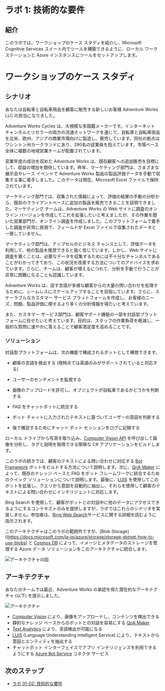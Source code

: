 ﻿---
lab:
    title: 'ラボ 1: 技術的な要件'
    module: 'モジュール 1: Azure Cognitive Services の概要'
---

# ラボ 1: 技術的な要件

## 紹介

このラボでは、ワークショップのケース スタディを紹介し、Microsoft Cognitive Services スイート内でツールを構築できるように、ローカル ワークステーションと Azure インスタンスにツールをセットアップします。

# ワークショップのケース スタディ

## シナリオ

あなたは自転車と自転車用品を顧客に販売する新しいお客様 Adventure Works LLC の担当になりました。

Adventure Works Cycles は、大規模な多国籍メーカーです。インターネット チャンネルとリセラーの両方の流通ネットワークを通じて、自転車と自転車部品を北米、欧州、アジアの商業市場向けに製造し、販売しています。同社の拠点はワシントン州カークランドにあり、290名の従業員を抱えています。市場ベース全体に複数の地域営業チームが配置されています。

営業年度の成功を収めた Adventure Works は、既存顧客への追加販売を目標にして、収益の増加を期待しています。昨年、マーケティング部門は、さまざまな展示会やレース イベントで Adventure Works 製品の製品評価データを手動で収集する事に着手しました。このデータは現在、Microsoft Excel ファイルで保持されています。

マーケティング部門では、収集された情報によって、評価の結果の手動の分析から、既存のクライアントベースに追加の製品を販売できることを証明できました。マーケティング チームは、Adventure Works の Web サイトに調査のオンライン バージョンを作成してこれを拡張したいと考えましたが、その作業を聞いた営業部門が、オンライン調査を作成しました。このプラットフォームで着手した調査が非常に貧弱で、フィールドが Excel ファイルで収集されたデータと一致していません。

マーケティング部門は、アップセルのビジネス チャンスとして、評価データを利用して、他の製品を推奨できると強く信じています。しかし、Web サイトに調査を置くことは、必要なデータを収集するためには不十分なチャンネルであることがわかってきており、この状況を改善する方法についてのアドバイスを求めています。さらに、チームは、顧客が増えるにつれて、分析を手動で行うことが非常に困難になることも認識しています。

Adventure Works は、話す言語が多様な顧客からの大量の問い合わせを処理するために、シームレスにスケールアップすることを目指しています。さらに、スケーラブルなカスタマー サービス プラットフォームを作成し、お客様のニーズ、問題、製品評価に関するより多くの分析情報を得たいと考えています。

また、カスタマー サービス部門は、顧客サポート機能の一部を対話型プラットフォームに任せたいと考えています。目的は、スタッフの作業負荷を軽減し、一般的な質問に速やかに答えることで顧客満足度を高めることです。

### ソリューション

対話型プラットフォームは、次の機能で構成されるボットとして構想できます。

- 顧客の言語を検出する (現時点では英語のみがサポートされていると対応する)

- ユーザーのセンチメントを監視する

- 画像のアップロードを許可し、オブジェクトが自転車であるかどうかを判断する

- FAQ をチャットボットに統合する

- ボット チャットに入力されたテキストに基づいてユーザーの意図を判断する

- 後で確認するためにチャット ボット セッションをログに記録する

ローカル ドライブから写真を取り込み、[Computer Vision API](https://www.microsoft.com/cognitive-services/ja-jp/computer-vision-api) を呼び出して画像を分析し、タグと説明を取得できる簡単な C# アプリケーションをビルドします。

このラボの続きでは、顧客のテキストによる問い合わせに対応する [Bot Framework](https://dev.botframework.com/) ボットをビルドする方法について説明します。次に、[QnA Maker](https://docs.microsoft.com/ja-jp/azure/cognitive-services/qnamaker/overview/overview) によって、既存のナレッジ ベースと FAQ をボット フレームワークに統合するためのクイック ソリューションについて説明します。最後に、[LUIS](https://www.microsoft.com/cognitive-services/ja-jp/language-understanding-intelligent-service-luis) を使用してこのボットを拡張し、クエリから意図を自動的に抽出し、それらを使用して顧客のテキストによる問い合わせにインテリジェントに対応します。

Bing Search を使用して、顧客がボットとの対話中に他のデータにアクセスできるようにするコンテキストのみを提供しますが、ラボではこれらのシナリオを実装しません。参加者は、[Bing Web Search](https://azure.microsoft.com/ja-jp/services/cognitive-services/directory/search/)サービスに関する詳細を読むように指示されます。

このアーキテクチャはこのラボの範囲外ですが、[Blob Storage]((https://docs.microsoft.com/ja-jp/azure/storage/storage-dotnet-how-to-use-blobs) と [Cosmos DB](https://azure.microsoft.com/ja-jp/services/cosmos-db/) によって、イメージとメタデータのストレージを管理する Azure データ ソリューションをこのアーキテクチャに統合します。

![アーキテクチャの図](../images/AI_Immersion_Arch.png)


## アーキテクチャ

あなたのチームでは最近、Adventure Works の承認を得た潜在的なアーキテクチャ (以下) を提示しました。

![アーキテクチャ](../images/AI_Immersion_Arch.png)

* [Computer Vision](https://azure.microsoft.com/ja-jp/services/cognitive-services/computer-vision/) により、画像をアップロードし、コンテンツを検出できる
* 静的なナレッジ ベースからのボットとの対話を容易にする [QnA Maker](https://azure.microsoft.com/ja-jp/services/cognitive-services/qna-maker/)
* [Text Analytics](https://azure.microsoft.com/ja-jp/services/cognitive-services/text-analytics/) により、言語検出が可能になる
* [LUIS](https://docs.microsoft.com/ja-jp/azure/cognitive-services/LUIS/Home) (Language Understanding Intelligent Service) により、テキストから意図とエンティティを抽出する
* チャットボット インターフェイスでアプリ インテリジェンスを利用できるようにする [Azure Bot Service](https://azure.microsoft.com/ja-jp/services/bot-service/) コネクタ サービス

## 次のステップ

-   [ラボ 01-02: 技術的な要件](02-Technical_Requirements.md)